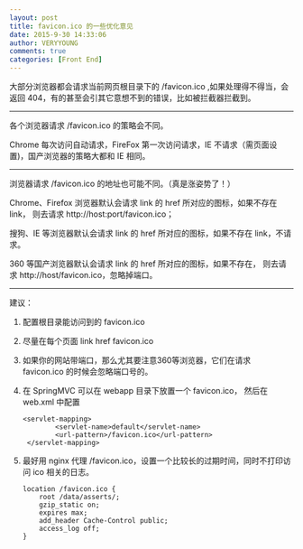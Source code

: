 ```yaml
---
layout: post
title: favicon.ico 的一些优化意见
date: 2015-9-30 14:33:06
author: VERYYOUNG
comments: true
categories: [Front End]
---
```

大部分浏览器都会请求当前网页根目录下的 /favicon.ico ,如果处理得不得当，会返回 404，有的甚至会引其它意想不到的错误，比如被拦截器拦截到。

<!-- more -->

----------
各个浏览器请求 /favicon.ico  的策略会不同。

Chrome 每次访问自动请求，FireFox  第一次访问请求，IE 不请求（需页面设置)，国产浏览器的策略大都和 IE 相同。

----------

浏览器请求 /favicon.ico 的地址也可能不同。（真是涨姿势了！）

Chrome、Firefox 浏览器默认会请求 link 的 href 所对应的图标，如果不存在 link， 则去请求 http://host:port/favicon.ico；

搜狗、IE 等浏览器默认会请求 link 的 href 所对应的图标，如果不存在 link，不请求。

360 等国产浏览器默认会请求 link 的 href 所对应的图标，如果不存在， 则去请求 http://host/favicon.ico，忽略掉端口。

----------

建议：

1.  配置根目录能访问到的 favicon.ico
2.  尽量在每个页面 link href favicon.ico
3.  如果你的网站带端口，那么尤其要注意360等浏览器，它们在请求 favicon.ico 的时候会忽略端口号的。
4.  在 SpringMVC 可以在 webapp 目录下放置一个 favicon.ico， 然后在 web.xml 中配置
        
        <servlet-mapping>
                <servlet-name>default</servlet-name>
                <url-pattern>/favicon.ico</url-pattern>
         </servlet-mapping>
    
5.  最好用 nginx 代理 /favicon.ico，设置一个比较长的过期时间，同时不打印访问 ico 相关的日志。

        location /favicon.ico {  
            root /data/asserts/;  
            gzip_static on;  
            expires max;  
            add_header Cache-Control public;
            access_log off;
        }  
    
    